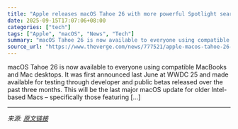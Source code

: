 ```yaml
---
title: "Apple releases macOS Tahoe 26 with more powerful Spotlight search and its own Phone app"
date: 2025-09-15T17:07:06+08:00
categories: ["tech"]
tags: ["Apple", "macOS", "News", "Tech"]
summary: "macOS Tahoe 26 is now available to everyone using compatible MacBooks and Mac desktops. It was first announced last June at WWDC 25 and made available for testing through developer and public betas re"
source_url: "https://www.theverge.com/news/777521/apple-macos-tahoe-26-now-available-download-update"
---
```


macOS Tahoe 26 is now available to everyone using compatible MacBooks and Mac desktops. It was first announced last June at WWDC 25 and made available for testing through developer and public betas released over the past three months. This will be the last major macOS update for older Intel-based Macs – specifically those featuring [&#8230;]

---

*来源: [原文链接](https://www.theverge.com/news/777521/apple-macos-tahoe-26-now-available-download-update)*
